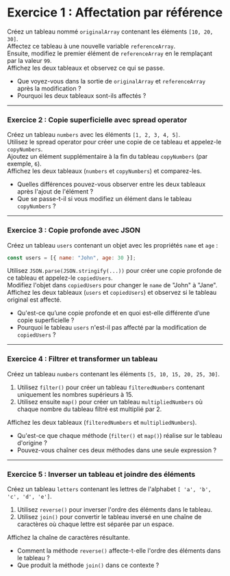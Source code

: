 # Exercice 1 : **Affectation par référence**

Créez un tableau nommé `originalArray` contenant les éléments `[10, 20, 30]`.  
Affectez ce tableau à une nouvelle variable `referenceArray`.  
Ensuite, modifiez le premier élément de `referenceArray` en le remplaçant par la valeur `99`.  
Affichez les deux tableaux et observez ce qui se passe.

- Que voyez-vous dans la sortie de `originalArray` et `referenceArray` après la modification ?
- Pourquoi les deux tableaux sont-ils affectés ?

---

### Exercice 2 : **Copie superficielle avec spread operator**

Créez un tableau `numbers` avec les éléments `[1, 2, 3, 4, 5]`.  
Utilisez le spread operator pour créer une copie de ce tableau et appelez-le `copyNumbers`.  
Ajoutez un élément supplémentaire à la fin du tableau `copyNumbers` (par exemple, `6`).  
Affichez les deux tableaux (`numbers` et `copyNumbers`) et comparez-les.

- Quelles différences pouvez-vous observer entre les deux tableaux après l'ajout de l'élément ?
- Que se passe-t-il si vous modifiez un élément dans le tableau `copyNumbers` ?

---

### Exercice 3 : **Copie profonde avec JSON**

Créez un tableau `users` contenant un objet avec les propriétés `name` et `age` :  
```js
const users = [{ name: "John", age: 30 }];
```
Utilisez `JSON.parse(JSON.stringify(...))` pour créer une copie profonde de ce tableau et appelez-le `copiedUsers`.  
Modifiez l'objet dans `copiedUsers` pour changer le `name` de "John" à "Jane".  
Affichez les deux tableaux (`users` et `copiedUsers`) et observez si le tableau original est affecté.

- Qu'est-ce qu’une copie profonde et en quoi est-elle différente d’une copie superficielle ?
- Pourquoi le tableau `users` n'est-il pas affecté par la modification de `copiedUsers` ?

---

### Exercice 4 : **Filtrer et transformer un tableau**

Créez un tableau `numbers` contenant les éléments `[5, 10, 15, 20, 25, 30]`.  
1. Utilisez `filter()` pour créer un tableau `filteredNumbers` contenant uniquement les nombres supérieurs à 15.
2. Utilisez ensuite `map()` pour créer un tableau `multipliedNumbers` où chaque nombre du tableau filtré est multiplié par 2.

Affichez les deux tableaux (`filteredNumbers` et `multipliedNumbers`).

- Qu'est-ce que chaque méthode (`filter()` et `map()`) réalise sur le tableau d'origine ?
- Pouvez-vous chaîner ces deux méthodes dans une seule expression ?

---

### Exercice 5 : **Inverser un tableau et joindre des éléments**

Créez un tableau `letters` contenant les lettres de l'alphabet `[ 'a', 'b', 'c', 'd', 'e']`.  
1. Utilisez `reverse()` pour inverser l'ordre des éléments dans le tableau.
2. Utilisez `join()` pour convertir le tableau inversé en une chaîne de caractères où chaque lettre est séparée par un espace.

Affichez la chaîne de caractères résultante.

- Comment la méthode `reverse()` affecte-t-elle l'ordre des éléments dans le tableau ?
- Que produit la méthode `join()` dans ce contexte ?

